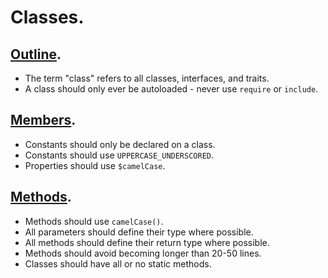 # Classes.

## [Outline](outline.md).

+ The term "class" refers to all classes, interfaces, and traits.
+ A class should only ever be autoloaded - never use `require` or `include`.

## [Members](members.md).

+ Constants should only be declared on a class.
+ Constants should use `UPPERCASE_UNDERSCORED`.
+ Properties should use `$camelCase`.

## [Methods](methods.md).

+ Methods should use `camelCase()`.
+ All parameters should define their type where possible.
+ All methods should define their return type where possible.
+ Methods should avoid becoming longer than 20-50 lines.
+ Classes should have all or no static methods.